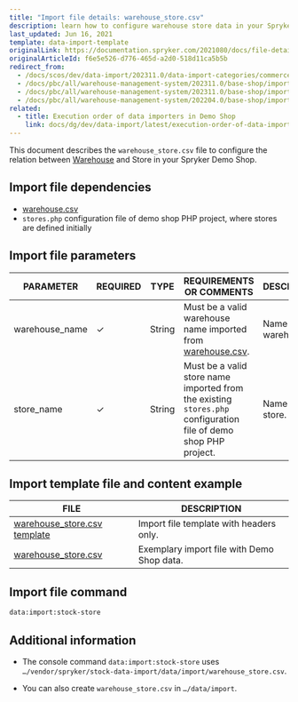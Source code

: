 ```yaml
---
title: "Import file details: warehouse_store.csv"
description: learn how to configure warehouse store data in your Spryker based project using the warehouse store csv file.
last_updated: Jun 16, 2021
template: data-import-template
originalLink: https://documentation.spryker.com/2021080/docs/file-details-warehouse-storecsv
originalArticleId: f6e5e526-d776-465d-a2d0-518d11ca5b5b
redirect_from:
  - /docs/scos/dev/data-import/202311.0/data-import-categories/commerce-setup/file-details-warehouse-store.csv.html
  - /docs/pbc/all/warehouse-management-system/202311.0/base-shop/import-data/file-details-warehouse-store.csv.html
  - /docs/pbc/all/warehouse-management-system/202311.0/base-shop/import-and-export-data/file-details-warehouse-store.csv.html
  - /docs/pbc/all/warehouse-management-system/202204.0/base-shop/import-and-export-data/import-file-details-warehouse-store.csv.html
related:
  - title: Execution order of data importers in Demo Shop
    link: docs/dg/dev/data-import/latest/execution-order-of-data-importers.html
---
```


This document describes the `warehouse_store.csv` file to configure the relation between [Warehouse](/docs/pbc/all/warehouse-management-system/latest/base-shop/inventory-management-feature-overview.html) and Store in your Spryker Demo Shop.


## Import file dependencies

- [warehouse.csv](/docs/pbc/all/warehouse-management-system/latest/base-shop/import-and-export-data/import-file-details-warehouse.csv.html)
- `stores.php` configuration file of demo shop PHP project, where stores are defined initially

## Import file parameters


| PARAMETER | REQUIRED | TYPE | REQUIREMENTS OR COMMENTS | DESCRIPTION |
| --- | --- | --- | --- | --- |
| warehouse_name | ✓ | String | Must be a valid warehouse name imported from [warehouse.csv](/docs/pbc/all/warehouse-management-system/latest/base-shop/import-and-export-data/import-file-details-warehouse.csv.html). | Name of the warehouse. |
| store_name | ✓ | String | Must be a valid store name imported from the existing `stores.php` configuration file of demo shop PHP project. | Name of the store. |


## Import template file and content example


| FILE | DESCRIPTION |
| --- | --- |
| [warehouse_store.csv template](https://spryker.s3.eu-central-1.amazonaws.com/docs/Developer+Guide/Back-End/Data+Manipulation/Data+Ingestion/Data+Import/Data+Import+Categories/Commerce+Setup/Template+warehouse_store.csv) | Import file template with headers only. |
| [warehouse_store.csv](https://spryker.s3.eu-central-1.amazonaws.com/docs/Developer+Guide/Back-End/Data+Manipulation/Data+Ingestion/Data+Import/Data+Import+Categories/Commerce+Setup/warehouse_store.csv) | Exemplary import file with Demo Shop data. |

## Import file command

```bash
data:import:stock-store
```

## Additional information

- The console command `data:import:stock-store` uses `…/vendor/spryker/stock-data-import/data/import/warehouse_store.csv`.

- You can also create `warehouse_store.csv` in `…/data/import`.

